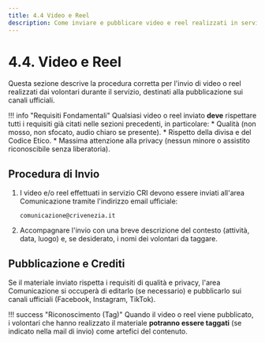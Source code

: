 ```yaml
---
title: 4.4 Video e Reel
description: Come inviare e pubblicare video e reel realizzati in servizio.
---
```


# 4.4. Video e Reel

Questa sezione descrive la procedura corretta per l'invio di video o reel realizzati dai volontari durante il servizio, destinati alla pubblicazione sui canali ufficiali.

!!! info "Requisiti Fondamentali"
    Qualsiasi video o reel inviato **deve** rispettare tutti i requisiti già citati nelle sezioni precedenti, in particolare:
    * Qualità (non mosso, non sfocato, audio chiaro se presente).
    * Rispetto della divisa e del Codice Etico.
    * Massima attenzione alla privacy (nessun minore o assistito riconoscibile senza liberatoria).

## Procedura di Invio

1.  I video e/o reel effettuati in servizio CRI devono essere inviati all'area Comunicazione tramite l'indirizzo email ufficiale:
    
    `comunicazione@crivenezia.it`
    
2.  Accompagnare l'invio con una breve descrizione del contesto (attività, data, luogo) e, se desiderato, i nomi dei volontari da taggare.

## Pubblicazione e Crediti

Se il materiale inviato rispetta i requisiti di qualità e privacy, l'area Comunicazione si occuperà di editarlo (se necessario) e pubblicarlo sui canali ufficiali (Facebook, Instagram, TikTok).

!!! success "Riconoscimento (Tag)"
    Quando il video o reel viene pubblicato, i volontari che hanno realizzato il materiale **potranno essere taggati** (se indicato nella mail di invio) come artefici del contenuto.
